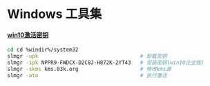 # Windows 工具集

#### [win10激活密钥](http://www.win7zhijia.cn/win10jc/win10_29118.html)
~~~bash
cd cd %windir%/system32
slmgr -upk                                 # 卸载密钥
slmgr -ipk NPPR9-FWDCX-D2C8J-H872K-2YT43   # 安装密钥(win10企业版)
slmgr -skms kms.03k.org                    # 修改kms源
slmgr -ato                                 # 执行激活
~~~

